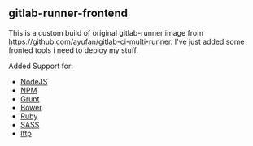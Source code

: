 ## gitlab-runner-frontend

This is a custom build of original gitlab-runner image from https://github.com/ayufan/gitlab-ci-multi-runner. I've just added some fronted tools i need to deploy my stuff.

Added Support for:
* [NodeJS](https://nodejs.org)
* [NPM](https://www.npmjs.com/)
* [Grunt](http://gruntjs.com/)
* [Bower](http://bower.io/)
* [Ruby](https://www.ruby-lang.org)
* [SASS](http://sass-lang.com/)
* [lftp](http://lftp.yar.ru/)
